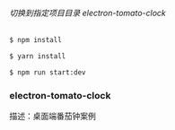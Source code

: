﻿

###### 切换到指定项目目录 electron-tomato-clock
```bash
$ npm install 
```

```bash
$ yarn install
```

```bash
$ npm run start:dev
```

### electron-tomato-clock

描述：桌面端番茄钟案例

